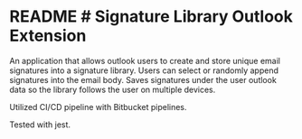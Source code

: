 # README # Signature Library Outlook Extension

An application that allows outlook users to create and store unique email signatures into a signature library. Users can select or randomly append signatures into the email body. Saves signatures under the user outlook data so the library follows the user on multiple devices. 

Utilized CI/CD pipeline with Bitbucket pipelines. 

Tested with jest.
